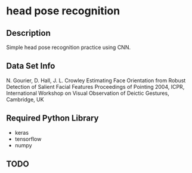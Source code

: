 # head pose recognition

## Description

Simple head pose recognition practice using CNN.

## Data Set Info

N. Gourier, D. Hall, J. L. Crowley
Estimating Face Orientation from Robust Detection of Salient Facial Features
Proceedings of Pointing 2004, ICPR, International Workshop on Visual Observation of Deictic Gestures, Cambridge, UK

## Required Python Library

* keras
* tensorflow
* numpy

## TODO



